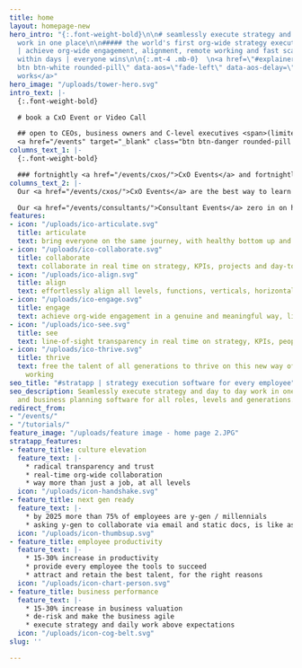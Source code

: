 ```yaml
---
title: home
layout: homepage-new
hero_intro: "{:.font-weight-bold}\n\n# seamlessly execute strategy and day to day
  work in one place\n\n##### the world's first org-wide strategy execution SaaS app
  | achieve org-wide engagement, alignment, remote working and fast scaling up/down
  within days | everyone wins\n\n{:.mt-4 .mb-0}  \n<a href=\"#explainervideo\" class=\"introVid
  btn btn-white rounded-pill\" data-aos=\"fade-left\" data-aos-delay=\"500\">how it
  works</a>"
hero_image: "/uploads/tower-hero.svg"
intro_text: |-
  {:.font-weight-bold}

  # book a CxO Event or Video Call

  ## open to CEOs, business owners and C-level executives <span>(limited availability)</span>
  <a href="/events" target="_blank" class="btn btn-danger rounded-pill mt-3">Book an event</a>
columns_text_1: |-
  {:.font-weight-bold}

  ### fortnightly <a href="/events/cxos/">CxO Events</a> and fortnightly <a href="/events/consultants/">Consultant Events</a> - see the product, meet a co-founder and explore new ideas with other attendees
columns_text_2: |-
  Our <a href="/events/cxos/">CxO Events</a> are the best way to learn how to take your organization to the next level on this new way of thinking and working.  CxO Events also provide a great forum for networking and exploring new ideas and market trends.

  Our <a href="/events/consultants/">Consultant Events</a> zero in on how to grow your consulting practice by adding more value to clients and their employees: win more clients, on-sell more work per client and derisk each client's execution.
features:
- icon: "/uploads/ico-articulate.svg"
  title: articulate
  text: bring everyone on the same journey, with healthy bottom up and top down inspiration
- icon: "/uploads/ico-collaborate.svg"
  title: collaborate
  text: collaborate in real time on strategy, KPIs, projects and day-to-day work
- icon: "/uploads/ico-align.svg"
  title: align
  text: effortlessly align all levels, functions, verticals, horizontals and geographies
- icon: "/uploads/ico-engage.svg"
  title: engage
  text: achieve org-wide engagement in a genuine and meaningful way, like never before
- icon: "/uploads/ico-see.svg"
  title: see
  text: line-of-sight transparency in real time on strategy, KPIs, people and work
- icon: "/uploads/ico-thrive.svg"
  title: thrive
  text: free the talent of all generations to thrive on this new way of thinking and
    working
seo_title: "#stratapp | strategy execution software for every employee"
seo_description: Seamlessly execute strategy and day to day work in one place. Strategy
  and business planning software for all roles, levels and generations.
redirect_from:
- "/events/"
- "/tutorials/"
feature_image: "/uploads/feature image - home page 2.JPG"
stratapp_features:
- feature_title: culture elevation
  feature_text: |-
    * radical transparency and trust
    * real-time org-wide collaboration
    * way more than just a job, at all levels
  icon: "/uploads/icon-handshake.svg"
- feature_title: next gen ready
  feature_text: |-
    * by 2025 more than 75% of employees are y-gen / millennials
    * asking y-gen to collaborate via email and static docs, is like asking all of us to go back to using fax machines
  icon: "/uploads/icon-thumbsup.svg"
- feature_title: employee productivity
  feature_text: |-
    * 15-30% increase in productivity
    * provide every employee the tools to succeed
    * attract and retain the best talent, for the right reasons
  icon: "/uploads/icon-chart-person.svg"
- feature_title: business performance
  feature_text: |-
    * 15-30% increase in business valuation
    * de-risk and make the business agile
    * execute strategy and daily work above expectations
  icon: "/uploads/icon-cog-belt.svg"
slug: ''

---
```

